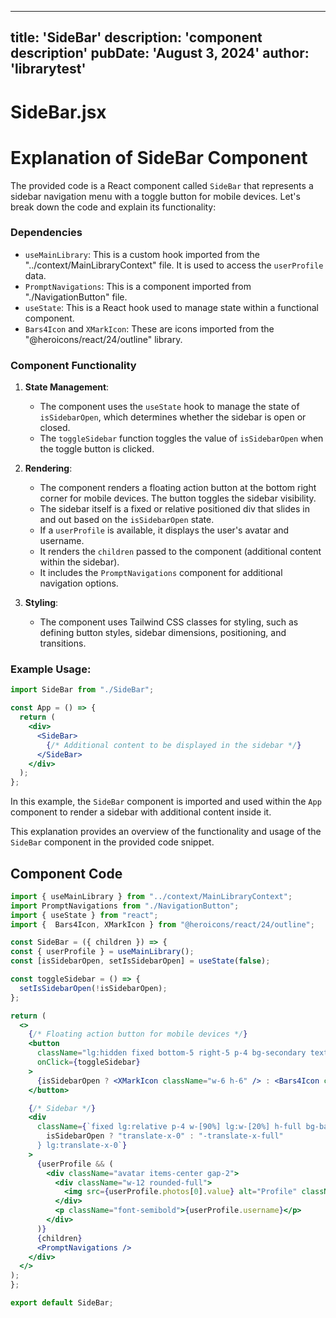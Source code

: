 ---
  title: 'SideBar'
  description: 'component description'
  pubDate: 'August 3, 2024'
  author: 'librarytest'
  ---
  
  
  
  # SideBar.jsx
  # Explanation of SideBar Component

The provided code is a React component called `SideBar` that represents a sidebar navigation menu with a toggle button for mobile devices. Let's break down the code and explain its functionality:

### Dependencies
- `useMainLibrary`: This is a custom hook imported from the "../context/MainLibraryContext" file. It is used to access the `userProfile` data.
- `PromptNavigations`: This is a component imported from "./NavigationButton" file.
- `useState`: This is a React hook used to manage state within a functional component.
- `Bars4Icon` and `XMarkIcon`: These are icons imported from the "@heroicons/react/24/outline" library.

### Component Functionality
1. **State Management**:
   - The component uses the `useState` hook to manage the state of `isSidebarOpen`, which determines whether the sidebar is open or closed.
   - The `toggleSidebar` function toggles the value of `isSidebarOpen` when the toggle button is clicked.

2. **Rendering**:
   - The component renders a floating action button at the bottom right corner for mobile devices. The button toggles the sidebar visibility.
   - The sidebar itself is a fixed or relative positioned div that slides in and out based on the `isSidebarOpen` state.
   - If a `userProfile` is available, it displays the user's avatar and username.
   - It renders the `children` passed to the component (additional content within the sidebar).
   - It includes the `PromptNavigations` component for additional navigation options.

3. **Styling**:
   - The component uses Tailwind CSS classes for styling, such as defining button styles, sidebar dimensions, positioning, and transitions.

### Example Usage:
```jsx
import SideBar from "./SideBar";

const App = () => {
  return (
    <div>
      <SideBar>
        {/* Additional content to be displayed in the sidebar */}
      </SideBar>
    </div>
  );
};
```

In this example, the `SideBar` component is imported and used within the `App` component to render a sidebar with additional content inside it.

This explanation provides an overview of the functionality and usage of the `SideBar` component in the provided code snippet.
  
  ## Component Code
  ```jsx
  import { useMainLibrary } from "../context/MainLibraryContext";
import PromptNavigations from "./NavigationButton";
import { useState } from "react";
import {  Bars4Icon, XMarkIcon } from "@heroicons/react/24/outline";

const SideBar = ({ children }) => {
  const { userProfile } = useMainLibrary();
  const [isSidebarOpen, setIsSidebarOpen] = useState(false);

  const toggleSidebar = () => {
    setIsSidebarOpen(!isSidebarOpen);
  };

  return (
    <>
      {/* Floating action button for mobile devices */}
      <button
        className="lg:hidden fixed bottom-5 right-5 p-4 bg-secondary text-white rounded-full shadow-lg z-50"
        onClick={toggleSidebar}
      >
        {isSidebarOpen ? <XMarkIcon className="w-6 h-6" /> : <Bars4Icon className="w-6 h-6" />}
      </button>

      {/* Sidebar */}
      <div
        className={`fixed lg:relative p-4 w-[90%] lg:w-[20%] h-full bg-base-100 border-r-2 border-black shadow-2xl overflow-y-scroll flex flex-col transform transition-transform z-50 ${
          isSidebarOpen ? "translate-x-0" : "-translate-x-full"
        } lg:translate-x-0`}
      >
        {userProfile && (
          <div className="avatar items-center gap-2">
            <div className="w-12 rounded-full">
              <img src={userProfile.photos[0].value} alt="Profile" className="rounded-full" />
            </div>
            <p className="font-semibold">{userProfile.username}</p>
          </div>
        )}
        {children}
        <PromptNavigations />
      </div>
    </>
  );
};

export default SideBar;
  ```
  